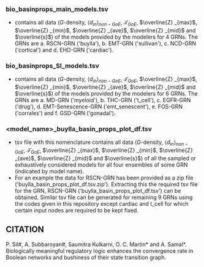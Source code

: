 ### bio_basinprops_main_models.tsv
- contains all data ($G$-density, $\langle d_{in} \rangle_{non-GoE}$, $\mathcal{T}_{GoE}$, $\overline{Z} _{max}$, $\overline{Z} _{min}$, $\overline{Z} _{ave}$, $\overline{Z} _{mid}$ and $\overline{s}$) of the models provided by the modelers for 4 GRNs. The GRNs are a. RSCN-GRN ('buylla'), b. EMT-GRN ('sullivan'), c. NCD-GRN ('cortical') and d. EHD-GRN ('cardiac').
### bio_basinprops_SI_models.tsv
- contains all data ($G$-density, $\langle d_{in} \rangle_{non-GoE}$, $\mathcal{T}_{GoE}$, $\overline{Z} _{max}$, $\overline{Z} _{min}$, $\overline{Z} _{ave}$, $\overline{Z} _{mid}$ and $\overline{s}$) of the models provided by the modelers for 6 GRNs. The GRNs are a. MD-GRN 
 ('myeloid'), b. THC-GRN ('t_cell'), c. EGFR-GRN ('drug'), d. EMT-Senescence-GRN ('emt_senescent'), e. FOS-GRN ('corrales') and f. GSD-GRN ('gonadal').
### \<model_name\>_buylla_basin_props_plot_df.tsv
- tsv file with this nomenclature contains all data ($G$-density, $\langle d_{in} \rangle_{non-GoE}$, $\mathcal{T}_{GoE}$, $\overline{Z} _{max}$, $\overline{Z} _{min}$, $\overline{Z} _{ave}$, $\overline{Z} _{mid}$ and $\overline{s}$) of all the sampled or exhaustively considered models for all four ensembles of some GRN (indicated by model name).
- For an example the data for RSCN-GRN has been provided as a zip file ('buylla_basin_props_plot_df.tsv.zip'). Extracting this the required tsv file for the GRN, RSCN-GRN ('buylla_basin_props_plot_df.tsv') can be obtained. Similar tsv file can be generated for remaining 9 GRNs using the codes given in this repository except cardiac and t_cell for which certain input nodes are required to be kept fixed.

## CITATION
P. Sil#, A. Subbaroyan#, Saumitra Kulkarni, O. C. Martin* and A. Samal*. Biologically meaningful regulatory logic enhances the convergence rate in Boolean networks and bushiness of their state transition graph.
